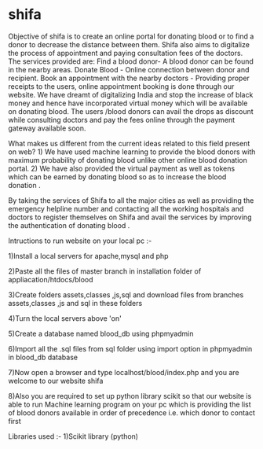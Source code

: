 # shifa
Objective of shifa is to create an online portal for donating blood or to find a donor to decrease the distance between them. Shifa also aims to digitalize the process of appointment and paying consultation fees of the doctors. The services provided are: Find a blood donor- A blood donor can be found in the nearby areas. Donate Blood - Online connection between donor and recipient. Book an appointment with the nearby doctors - Providing proper receipts to the users, online appointment booking is done through our website. We have dreamt of digitalizing India and stop the increase of black money and hence have incorporated virtual money which will be available on donating blood. The users /blood donors can avail the drops as discount while consulting doctors and pay the fees online through the payment gateway available soon.

What makes us different from the current ideas related to this field present on web? 1) We have used machine learning to provide the blood donors with maximum probability of donating blood unlike other online blood donation portal. 2) We have also provided the virtual payment as well as tokens which can be earned by donating blood so as to increase the blood donation .

By taking the services of Shifa to all the major cities as well as providing the emergency helpline number and contacting all the working hospitals and doctors to register themselves on Shifa and avail the services by improving the authentication of donating blood .

Intructions to run website on your local pc :- 

1)Install a local servers for apache,mysql and php

2)Paste all the files of master branch in installation folder of appliacation/htdocs/blood

3)Create folders assets,classes ,js,sql and download files from branches assets,classes ,js and sql in these folders

4)Turn the local servers above 'on'

5)Create a database named blood_db using phpmyadmin

6)Import all the .sql files from sql folder using import option in phpmyadmin in blood_db database

7)Now open a browser and type localhost/blood/index.php and you are welcome to our website shifa

8)Also you are required to set up python library scikit so that our website is able to run   Machine learning program on your pc which is providing the list of blood donors available in order of precedence i.e. which donor to contact first


Libraries used :-
1)Scikit library (python)

